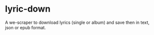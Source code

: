 # lyric-down
A we-scraper to download lyrics (single or album) and save then in text, json or epub format.
